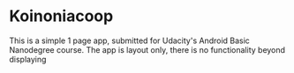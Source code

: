 # Koinoniacoop
This is a simple 1 page app, submitted for Udacity's Android Basic Nanodegree course. The app is layout only, there is no functionality beyond displaying

